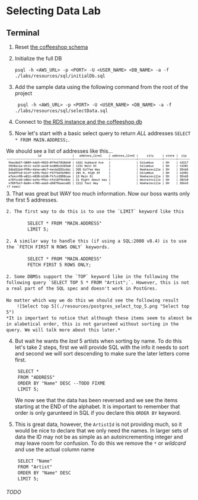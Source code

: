 # Selecting Data Lab #

## Terminal ##

1. Reset [the coffeeshop schema](./ddl_dml_lab.md#reset-psql)
2. Initialize the full DB

       psql -h <AWS_URL> -p <PORT> -U <USER_NAME> <DB_NAME> -a -f ./labs/resources/sql/initialDb.sql 

2. Add the sample data using the following command from the root of the project

        psql -h <AWS_URL> -p <PORT> -U <USER_NAME> <DB_NAME> -a -f ./labs/resources/sql/selectData.sql
            
3. Connect to [the RDS instance and the coffeeshop db](./creating_rds_instance.md#connect-psql)
2. Now let's start with a basic select query to return *ALL* addresses `SELECT * FROM MAIN.ADDRESS;`.

We should see a list of addresses like this...
![Select result](./resources/selectLab_select.png "Select result")
3. That was great but WAY too much information. Now our boss wants only the first 5 addresses.
 
    2. The first way to do this is to use the `LIMIT` keyword like this
  
            SELECT * FROM "MAIN.ADDRESS"
            LIMIT 5;
  
    2. A similar way to handle this (if using a SQL:2008 v8.4) is to use the `FETCH FIRST N ROWS ONLY` keywords. 
  
            SELECT * FROM "MAIN.ADDRESS"
            FETCH FIRST 5 ROWS ONLY;
  
    2. Some DBMSs support the `TOP` keyword like in the following the following query `SELECT TOP 5 * FROM "Artist";`. However, this is not a real part of the SQL spec and doesn't work in PostGres.

    No matter which way we do this we should see the following result
        ![Select top 5](./resources/postgres_select_top_5.png "Select top 5")
    *It is important to notice that although these items seem to almost be in alabetical order, this is not garunteed without sorting in the query. We will talk more about this later.*

4. But wait he wants the *last* 5 artists when sorting by name. To do this let's take 2 steps, first we will provide SQL with the info it needs to sort and second we will sort descending to make sure the later letters come first.

        SELECT * 
        FROM "ADDRESS"
        ORDER BY "Name" DESC --TODO FIXME
        LIMIT 5;

    We now see that the data has been reversed and we see the items starting at the END of the alphabet. It is important to remember that order is only garunteed in SQL if you declare this `ORDER BY` keyword.

5. This is great data, however, the `ArtistId` is not providing much, so it would be nice to declare that we only need the names. In larger sets of data the ID may not be as simple as an autoincrementing integer and may leave room for confusion. To do this we remove the `*` or *wildcard* and use the actual column name

        SELECT "Name" 
        FROM "Artist"
        ORDER BY "Name" DESC
        LIMIT 5;

###### TODO ######